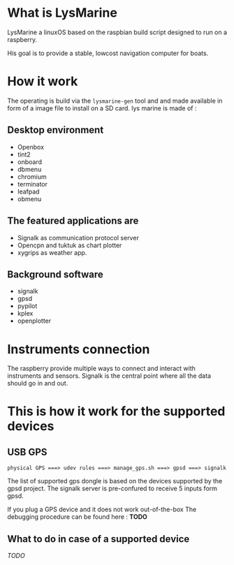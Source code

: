 
# What is LysMarine
LysMarine a linuxOS based on the raspbian build script designed to run on a raspberry.

His goal is to provide a stable, lowcost navigation computer for boats.



# How it work
The operating is build via the `lysmarine-gen` tool and and made available in form of a image file to install on a SD card.
lys marine is made of :

## Desktop environment
 - Openbox
 - tint2
 - onboard
 - dbmenu
 - chromium
 - terminator
 - leafpad
 - obmenu

## The featured applications are
 - Signalk as communication protocol server
 - Opencpn and tuktuk as chart plotter
 - xygrips as weather app.

## Background software
 - signalk
 - gpsd
 - pypilot
 - kplex
 - openplotter




# Instruments connection
The raspberry provide multiple ways to connect and interact with instruments and sensors.
Signalk is the central point where all the data should go in and out.



# This is how it work for the supported devices
## USB GPS
```
physical GPS ===> udev rules ===> manage_gps.sh ===> gpsd ===> signalk
```
The list of supported gps dongle is based on the devices supported by the gpsd project.
The signalk server is pre-confured to receive 5 inputs form gpsd.

If you plug a GPS device and it does not work out-of-the-box The debugging procedure can be found here : __TODO__



## What to do in case of a supported device
_TODO_

